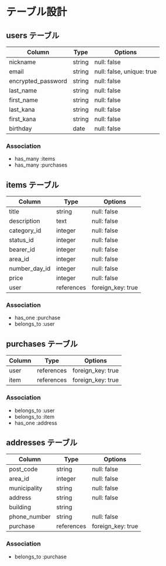 # テーブル設計

## users テーブル

| Column             | Type    | Options                   |
| ------------------ | ------- | ------------------------- |
| nickname           | string  | null: false               |
| email              | string  | null: false, unique: true |
| encrypted_password | string  | null: false               |
| last_name          | string  | null: false               |
| first_name         | string  | null: false               |
| last_kana          | string  | null: false               |
| first_kana         | string  | null: false               |
| birthday           | date    | null: false               |


### Association

- has_many :items
- has_many :purchases

## items テーブル

| Column        | Type       | Options           |
| ------------- | ---------- | ----------------- |
| title         | string     | null: false       |
| description   | text       | null: false       |
| category_id   | integer    | null: false       |
| status_id     | integer    | null: false       |
| bearer_id     | integer    | null: false       |
| area_id       | integer    | null: false       |
| number_day_id | integer    | null: false       |
| price         | integer    | null: false       |
| user          | references | foreign_key: true |

### Association

- has_one :purchase
- belongs_to :user

## purchases テーブル

| Column     | Type       | Options           |
| ---------- | ---------- | ----------------- |
| user       | references | foreign_key: true |
| item       | references | foreign_key: true |

### Association

- belongs_to :user
- belongs_to :item
- has_one :address

## addresses テーブル

| Column        | Type       | Options           |
| ------------- | ---------- | ----------------- |
| post_code     | string     | null: false       |
| area_id       | integer    | null: false       | 
| municipality  | string     | null: false       |
| address       | string     | null: false       |
| building      | string     |                   |
| phone_number  | string     | null: false       |
| purchase      | references | foreign_key: true |


### Association

- belongs_to :purchase
